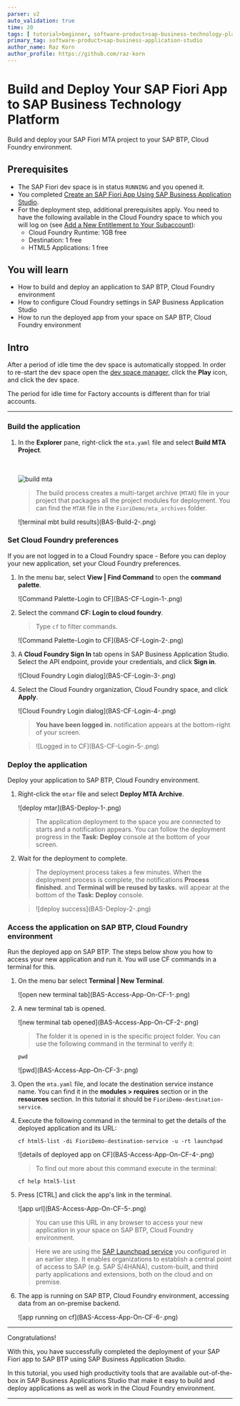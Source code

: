 ```yaml
---
parser: v2
auto_validation: true
time: 20
tags: [ tutorial>beginner, software-product>sap-business-technology-platform, software-product>sap-fiori, programming-tool>sapui5, software-product>sap-btp-cloud-foundry-environment]
primary_tag: software-product>sap-business-application-studio
author_name: Raz Korn
author_profile: https://github.com/raz-korn
---
```


# Build and Deploy Your SAP Fiori App to SAP Business Technology Platform
<!-- description --> Build and deploy your SAP Fiori MTA project to your SAP BTP, Cloud Foundry environment.

## Prerequisites
- The SAP Fiori dev space is in status `RUNNING` and you opened it.
- You completed [Create an SAP Fiori App Using SAP Business Application Studio](appstudio-fioriapps-create).
- For the deployment step, additional prerequisites apply. You need to have the following available in the Cloud Foundry space to which you will log on (see [Add a New Entitlement to Your Subaccount](cp-cf-entitlements-add)):
    - Cloud Foundry Runtime: 1GB free
    - Destination: 1 free
    - HTML5 Applications: 1 free

## You will learn
  - How to build and deploy an application to SAP BTP, Cloud Foundry environment
  - How to configure Cloud Foundry settings in SAP Business Application Studio
  - How to run the deployed app from your space on SAP BTP, Cloud Foundry environment

## Intro
After a period of idle time the dev space is automatically stopped. In order to re-start the dev space open the [dev space manager](https://triallink.eu10.trial.applicationstudio.cloud.sap/), click the **Play** icon, and click the dev space.

The period for idle time for Factory accounts is different than for trial accounts.

---

### Build the application


1. In the **Explorer** pane, right-click the `mta.yaml` file and select **Build MTA Project**.

    <br><br><!-- border -->![build mta](BAS-Build-1-.png)

    >The build process creates a multi-target archive (`MTAR`) file in your project that packages all the project modules for deployment. You can find the `MTAR` file in the `FioriDemo/mta_archives` folder.

    <!-- border -->![terminal mbt build results](BAS-Build-2-.png)


### Set Cloud Foundry preferences


If you are not logged in to a Cloud Foundry space - Before you can deploy your new application, set your Cloud Foundry preferences.

1. In the menu bar, select **View | Find Command** to open the **command palette**.

    <!-- border -->![Command Palette-Login to CF](BAS-CF-Login-1-.png)    

2. Select the command **CF: Login to cloud foundry**.

    >Type `cf` to filter commands.

    <!-- border -->![Command Palette-Login to CF](BAS-CF-Login-2-.png)

3. A **Cloud Foundry Sign In** tab opens in SAP Business Application Studio. Select the API endpoint, provide your credentials, and click **Sign in**.

    <!-- border -->![Cloud Foundry Login dialog](BAS-CF-Login-3-.png)

4. Select the Cloud Foundry organization, Cloud Foundry space, and click **Apply**.

    <!-- border -->![Cloud Foundry Login dialog](BAS-CF-Login-4-.png)

    >**You have been logged in.** notification appears at the bottom-right of your screen.

    ><!-- border -->![Logged in to CF](BAS-CF-Login-5-.png)


### Deploy the application


Deploy your application to SAP BTP, Cloud Foundry environment.

1. Right-click the `mtar` file and select **Deploy MTA Archive**.

    <!-- border -->![deploy mtar](BAS-Deploy-1-.png)

    >The application deployment to the space you are connected to starts and a notification appears. You can follow the deployment progress in the **Task: Deploy** console at the bottom of your screen.

3. Wait for the deployment to complete.

    >The deployment process takes a few minutes. When the deployment process is complete, the notifications **Process finished.** and **Terminal will be reused by tasks.** will appear at the bottom of the **Task: Deploy** console.

    ><!-- border -->![deploy success](BAS-Deploy-2-.png)


### Access the application on SAP BTP, Cloud Foundry environment


Run the deployed app on SAP BTP. The steps below show you how to access your new application and run it. You will use CF commands in a terminal for this.

1. On the menu bar select **Terminal | New Terminal**.

    <!-- border -->![open new terminal tab](BAS-Access-App-On-CF-1-.png)

2. A new terminal tab is opened.

    <!-- border -->![new terminal tab opened](BAS-Access-App-On-CF-2-.png)

    >The folder it is opened in is the specific project folder. You can use the following command in the terminal to verify it:
    ```Shell/Bash
    pwd
    ```
    <!-- border -->![pwd](BAS-Access-App-On-CF-3-.png)

3. Open the `mta.yaml` file, and locate the destination service instance name. You can find it in the **modules > requires** section or in the **resources** section. In this tutorial it should be `FioriDemo-destination-service`.

4. Execute the following command in the terminal to get the details of the deployed application and its URL:

    ```Shell/Bash
    cf html5-list -di FioriDemo-destination-service -u -rt launchpad
    ```

    <!-- border -->![details of deployed app on CF](BAS-Access-App-On-CF-4-.png)

    >To find out more about this command execute in the terminal:
    ```Shell/Bash
    cf help html5-list
    ```

5. Press [CTRL] and click the app's link in the terminal.

    <!-- border -->![app url](BAS-Access-App-On-CF-5-.png)

    >You can use this URL in any browser to access your new application in your space on SAP BTP, Cloud Foundry environment.

    >Here we are using the [SAP Launchpad service](https://discovery-center.cloud.sap/serviceCatalog/launchpad-service) you configured in an earlier step. It enables organizations to establish a central point of access to SAP (e.g. SAP S/4HANA), custom-built, and third party applications and extensions, both on the cloud and on premise.

6. The app is running on SAP BTP, Cloud Foundry environment, accessing data from an on-premise backend.

    <!-- border -->![app running on cf](BAS-Access-App-On-CF-6-.png)



---

Congratulations!

With this, you have successfully completed the deployment of your SAP Fiori app to SAP BTP using SAP Business Application Studio.

In this tutorial, you used high productivity tools that are available out-of-the-box in SAP Business Applications Studio that make it easy to build and deploy applications as well as work in the Cloud Foundry environment.


---

